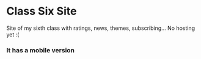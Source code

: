 # Class Six Site
Site of my sixth class with ratings, news, themes, subscribing... No hosting yet :(
### It has a **mobile version**
